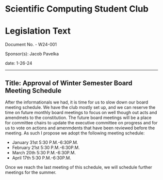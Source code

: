 # Scientific Computing Student Club

# Legislation Text
Document No. - W24-001

Sponsor(s): Jacob Pavelka

date: 1-26-24

---

Title: Approval of Winter Semester Board Meeting Schedule
---
After the informationals we had, it is time for us to slow down our board meeting schedule. We have the club mostly set up, and we can reserve the time on future monthly board meetings to focus on well though out acts and amendmets to the constitution. The future board meetings will be a place for committee chairs to update the executive committee on progress and for us to vote on actions and amenmdents that have been reviewed before the meeting. As such I propose we adopt the following meeting schedule:

- January 31st 5:30 P.M.-6:30P.M.
- February 21st 5:30 P.M.-6:30P.M.
- March 20th 5:30 P.M.-6:30P.M.
- April 17th 5:30 P.M.-6:30P.M.

Once we reach the last meeting of this schedule, we will schedule further meetings for the summer.
